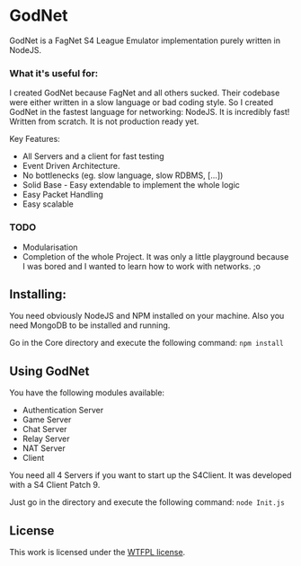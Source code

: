 GodNet
=============

GodNet is a FagNet S4 League Emulator implementation purely written in NodeJS.


### What it's useful for:

I created GodNet because FagNet and all others sucked. Their codebase were either written in a slow language or bad coding style. So I created GodNet in the fastest language for networking: NodeJS. It is incredibly fast! Written from scratch. It is not production ready yet.

Key Features:
* All Servers and a client for fast testing
* Event Driven Architecture.
* No bottlenecks (eg. slow language, slow RDBMS, [...])
* Solid Base - Easy extendable to implement the whole logic
* Easy Packet Handling
* Easy scalable

### TODO
* Modularisation
* Completion of the whole Project. It was only a little playground because I was bored and I wanted to learn how to work with networks. ;o

## Installing:

You need obviously NodeJS and NPM installed on your machine.
Also you need MongoDB to be installed and running.

Go in the Core directory and execute the following command:
`npm install`

## Using GodNet

You have the following modules available:
* Authentication Server
* Game Server
* Chat Server
* Relay Server
* NAT Server
* Client

You need all 4 Servers if you want to start up the S4Client. It was developed with a S4 Client Patch 9.

Just go in the directory and execute the following command:
`node Init.js`

## License

This work is licensed under the [WTFPL license](http://en.wikipedia.org/wiki/WTFPL).